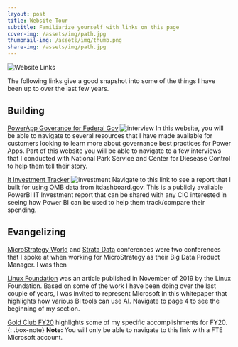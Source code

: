 ```yaml
---
layout: post
title: Website Tour
subtitle: Familiarize yourself with links on this page
cover-img: /assets/img/path.jpg
thumbnail-img: /assets/img/thumb.png
share-img: /assets/img/path.jpg
---
```


![Website Links](https://daharsh4.github.io/assets/img/bannerpic.png)

The following links give a good snapshot into some of the things I have been up to over the last few years. 

## Building
   [PowerApp Goverance for Federal Gov](https://aka.ms/powergov)
   ![interview](https://daharsh4.github.io/assets/img/interview.png)
    In this website, you will be able to navigate to several resources that I have made available for customers looking to learn more about governance best practices for Power Apps. Part of this website you will be able to navigate to a few interviews that I conducted with National Park Service and Center for Diesease Control to help them tell their story. 

  [It Investment Tracker](https://aka.ms/itinvestment)
  ![investment](https://daharsh4.github.io/assets/img/investment.png)
    Navigate to this link to see a report that I built for using OMB data from itdashboard.gov. This is a publicly available PowerBI IT Investment report that can be shared with any CIO interested in seeing how Power BI can be used to help them track/compare their spending.

    
## Evangelizing
 [MicroStrategy World](https://aka.ms/dharshmstrworld) and [Strata Data](https://aka.ms/dharshstrata) conferences were two conferences that I spoke at when working for MicroStrategy as their Big Data Product Manager. I was then 
    
 [Linux Foundation](https://aka.ms/dharshlinux) was an article published in November of 2019 by the Linux Foundation. Based on some of the work I have been doing over the last couple of years, I was invited to represent Microsoft in this whitepaper that highlights how various BI tools can use AI. Navigate to page 4 to see the beginning of my section.
     
 [Gold Club FY20](https://aka.ms/dharshgold) highlights some of my specific accomplishments for FY20. 
 {: .box-note} **Note:** You will only be able to navigate to this link with a FTE Microsoft account. 
